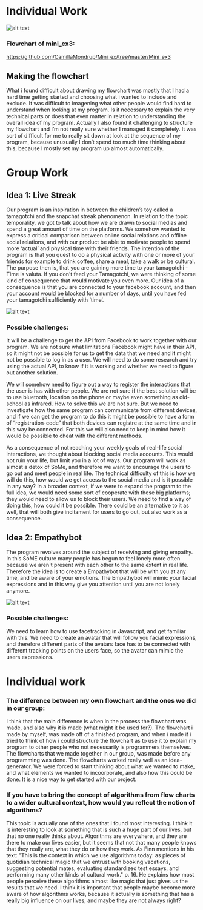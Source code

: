 # Individual Work

![alt text](WhileYouWait.png)

### Flowchart of mini_ex3:
https://github.com/CamillaMondrup/Mini_ex/tree/master/Mini_ex3

## Making the flowchart
What i found difficult about drawing my flowchart was mostly that I had a hard time getting started and choosing what i wanted to include and exclude. It was difficult to imagening what other people would find hard to understand when looking at my program. Is it necessary to explain the very technical parts or does that even matter in relation to understanding the overall idea of my program. 
Actually I also found it challenging to structure my flowchart and I’m not really sure whether I managed it completely. It was sort of difficult for me to really sit down at look at the sequence of my program, because unusually I don’t spend too much time thinking about this, because I mostly set my program up almost automatically. 

# Group Work 
## Idea 1: Live Streak
Our program is an inspiration in between the children’s toy called a tamagotchi and  the snapchat streak phenomenon. In relation to the topic temporality, we got to talk about how we are drawn to social medias and spend a great amount of time on the platforms. We somehow wanted to express a critical comparison  between online social relations and offline social relations, and  with our product be able to motivate people to spend more ‘actual’ and  physical time with their friends. The intention of the program is that you quest to do a physical activity with one or more of your friends for example to drink coffee, share a meal, take a walk or be cultural. The purpose then is, that you are gaining more time to your tamagotchi - Time is valuta. If you don’t feed your Tamagotchi, we were thinking of some kind of consequence that would motivate you even more. Our idea of a consequence is that you are connected to your facebook account, and then your account would be blocked for a number of days, until you have fed your tamagotchi sufficiently with ‘time’. 

![alt text](Temporality.png)

### Possible challenges:
It will be a challenge to get the API from Facebook to work together with our program. We are not sure what limitations Facebook might have in their API, so it might not be possible for us to get the data that we need and it might not be possible to log in as a user. We will need to do some research and try using the actual API, to know if it is working and whether we need to figure out another solution. 

We will somehow need to figure out a way to register the interactions that the user is has with other people. We are not sure if the best solution will be to use bluetooth, location on the phone or maybe even something as old-school as infrared. How to solve this we are not sure. But we need to investigate how the same program can communicate from different devices, and if we can get the program to do this it might be possible to have a form of “registration-code” that both devices can registre at the same time and in this way be connected. For this we will also need to keep in mind how it would be possible to cheat with the different methods.
 
As a consequence of not reaching your weekly goals of real-life social interactions, we thought about blocking social media accounts. This would not ruin your life, but limit you in a lot of ways. Our program will work as almost a detox of SoMe, and therefore we want to encourage the users to go out and meet people in real life. The technical difficulty of this is how we will do this, how would we get access to the social media and is it possible in any way? In a broader context, if we were to expand the program to the full idea, we would need some sort of cooperate with these big platforms; they would need to allow us to block their users. We need to find a way of doing this, how could it be possible. There could be an alternative to it as well, that will both give incitament for users to go out, but also work as a consequence.

## Idea 2: Empathybot 
The program revolves around the subject of receiving and giving empathy. In this SoME culture many people has begun to feel lonely more often because we aren't present with each other to the same extent in real life. Therefore the idea is to create a Empathybot that will be with you at any time, and be aware of your emotions. The Empathybot will mimic your facial expressions and in this way give you attention until you are not lonely anymore. 

![alt text](Empathibot.png)

### Possible challenges:
We need to learn how to use facetracking in Javascript, and get familiar with this. We need to create an avatar that will follow you facial expressions, and therefore different parts of the avatars face has to be connected with different tracking points on the users face, so the avatar can mimic the users expressions. 


# Individual work

### The difference between my own flowchart and the ones we did in our group:
I think that the main difference is when in the process the flowchart was made, and also why it is made (what might it be used for?). The flowchart i made by myself, was made off of a finished program, and when i made it i tried to think of how i could structure the flowchart as to use it to explain my program to other people who not necessarily is programmers themselves. The flowcharts that we made together in our group, was made before any programming was done. The flowcharts worked really well as an idea-generator. We were forced to start thinking about what we wanted to make, and what elements we wanted to incoorporate, and also how this could be done. It is a nice way to get started with our project. 

### If you have to bring the concept of algorithms from flow charts to a wider cultural context, how would you reflect the notion of algorithms? 
This topic is actually one of the ones that i found most interesting. I think it is interesting to look at something that is such a huge part of our lives, but that no one really thinks about. Algorithms are everywhere, and they are there to make our lives easier, but it seems that not that many people knows that they really are, what they do or how they work. As Finn mentions in his text: "This is the context in which we use algorithms today: as pieces of quotidian technical magic that we entrust with booking vacations, suggesting potential mates, evaluating standardized test essays, and performing many other kinds of cultural work." p. 16. He explains how most people perceive these algorithms almost like magic that just gives us the results that we need. I think it is important that people maybe become more aware of how algorithms works, because it actually is something that has a really big influence on our lives, and maybe they are not always right? 
